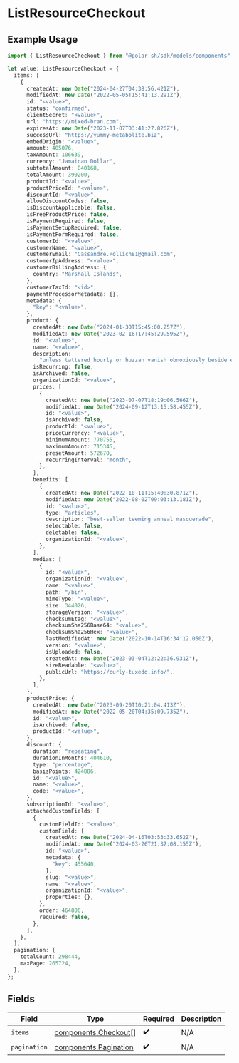 # ListResourceCheckout

## Example Usage

```typescript
import { ListResourceCheckout } from "@polar-sh/sdk/models/components";

let value: ListResourceCheckout = {
  items: [
    {
      createdAt: new Date("2024-04-27T04:38:56.421Z"),
      modifiedAt: new Date("2022-05-05T15:41:13.291Z"),
      id: "<value>",
      status: "confirmed",
      clientSecret: "<value>",
      url: "https://mixed-bran.com",
      expiresAt: new Date("2023-11-07T03:41:27.826Z"),
      successUrl: "https://yummy-metabolite.biz",
      embedOrigin: "<value>",
      amount: 405076,
      taxAmount: 106639,
      currency: "Jamaican Dollar",
      subtotalAmount: 840168,
      totalAmount: 390200,
      productId: "<value>",
      productPriceId: "<value>",
      discountId: "<value>",
      allowDiscountCodes: false,
      isDiscountApplicable: false,
      isFreeProductPrice: false,
      isPaymentRequired: false,
      isPaymentSetupRequired: false,
      isPaymentFormRequired: false,
      customerId: "<value>",
      customerName: "<value>",
      customerEmail: "Cassandre.Pollich81@gmail.com",
      customerIpAddress: "<value>",
      customerBillingAddress: {
        country: "Marshall Islands",
      },
      customerTaxId: "<id>",
      paymentProcessorMetadata: {},
      metadata: {
        "key": "<value>",
      },
      product: {
        createdAt: new Date("2024-01-30T15:45:00.257Z"),
        modifiedAt: new Date("2023-02-16T17:45:29.595Z"),
        id: "<value>",
        name: "<value>",
        description:
          "unless tattered hourly or huzzah vanish obnoxiously beside eternity",
        isRecurring: false,
        isArchived: false,
        organizationId: "<value>",
        prices: [
          {
            createdAt: new Date("2023-07-07T18:19:06.566Z"),
            modifiedAt: new Date("2024-09-12T13:15:58.455Z"),
            id: "<value>",
            isArchived: false,
            productId: "<value>",
            priceCurrency: "<value>",
            minimumAmount: 770755,
            maximumAmount: 715345,
            presetAmount: 572670,
            recurringInterval: "month",
          },
        ],
        benefits: [
          {
            createdAt: new Date("2022-10-11T15:40:30.871Z"),
            modifiedAt: new Date("2022-08-02T09:03:13.181Z"),
            id: "<value>",
            type: "articles",
            description: "best-seller teeming anneal masquerade",
            selectable: false,
            deletable: false,
            organizationId: "<value>",
          },
        ],
        medias: [
          {
            id: "<value>",
            organizationId: "<value>",
            name: "<value>",
            path: "/bin",
            mimeType: "<value>",
            size: 344026,
            storageVersion: "<value>",
            checksumEtag: "<value>",
            checksumSha256Base64: "<value>",
            checksumSha256Hex: "<value>",
            lastModifiedAt: new Date("2022-10-14T16:34:12.050Z"),
            version: "<value>",
            isUploaded: false,
            createdAt: new Date("2023-03-04T12:22:36.931Z"),
            sizeReadable: "<value>",
            publicUrl: "https://curly-tuxedo.info/",
          },
        ],
      },
      productPrice: {
        createdAt: new Date("2023-09-20T10:21:04.413Z"),
        modifiedAt: new Date("2022-05-20T04:35:09.735Z"),
        id: "<value>",
        isArchived: false,
        productId: "<value>",
      },
      discount: {
        duration: "repeating",
        durationInMonths: 404610,
        type: "percentage",
        basisPoints: 424886,
        id: "<value>",
        name: "<value>",
        code: "<value>",
      },
      subscriptionId: "<value>",
      attachedCustomFields: [
        {
          customFieldId: "<value>",
          customField: {
            createdAt: new Date("2024-04-16T03:53:33.652Z"),
            modifiedAt: new Date("2024-03-26T21:37:08.155Z"),
            id: "<value>",
            metadata: {
              "key": 455640,
            },
            slug: "<value>",
            name: "<value>",
            organizationId: "<value>",
            properties: {},
          },
          order: 464806,
          required: false,
        },
      ],
    },
  ],
  pagination: {
    totalCount: 298444,
    maxPage: 265724,
  },
};
```

## Fields

| Field                                                          | Type                                                           | Required                                                       | Description                                                    |
| -------------------------------------------------------------- | -------------------------------------------------------------- | -------------------------------------------------------------- | -------------------------------------------------------------- |
| `items`                                                        | [components.Checkout](../../models/components/checkout.md)[]   | :heavy_check_mark:                                             | N/A                                                            |
| `pagination`                                                   | [components.Pagination](../../models/components/pagination.md) | :heavy_check_mark:                                             | N/A                                                            |